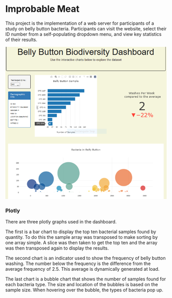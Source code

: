 # Improbable Meat

This project is the implementation of a web server for participants of a study on belly button bacteria. Participants can visit the website, select their ID number from a self-populating dropdown menu, and view key statistics of their results.

![gitpage](https://github.com/Duvey314/improbable-meat/blob/master/gitpage.PNG)

### Plotly

There are three plotly graphs used in the dashboard.

The first is a bar chart to display the top ten bacterial samples found by quantity. To do this the sample array was transposed to make sorting by one array simple. A slice was then taken to get the top ten and the array was then transposed again to display the results.

The second chart is an indicator used to show the frequency of belly button washing. The number below the frequency is the difference from the average frequency of 2.5. This average is dynamically generated at load.

The last chart is a bubble chart that shows the number of samples found for each bacteria type. The size and location of the bubbles is based on the sample size. When hovering over the bubble, the types of bacteria pop up.
